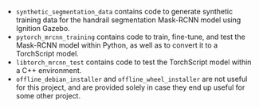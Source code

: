 - `synthetic_segmentation_data` contains code to generate synthetic training data for the handrail segmentation Mask-RCNN model using Ignition Gazebo.
- `pytorch_mrcnn_training` contains code to train, fine-tune, and test the Mask-RCNN model within Python, as well as to convert it to a TorchScript model.
- `libtorch_mrcnn_test` contains code to test the TorchScript model within a C++ environment.
- `offline_debian_installer` and `offline_wheel_installer` are not useful for this project, and are provided solely in case they end up useful for some other project.